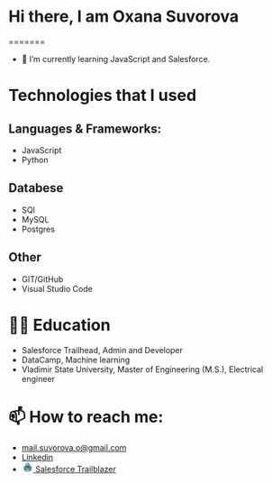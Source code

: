 
# Hi there, I am Oxana Suvorova 
=======

- 🌱 I’m currently learning JavaScript and Salesforce.

<!-- # About me -->

# Technologies that I used

## Languages & Frameworks:
- JavaScript
- Python 

## Databese
- SQl
- MySQL
- Postgres

## Other
- GIT/GitHub
- Visual Studio Code

# 👩‍🎓 Education
- Salesforce Trailhead, Admin and Developer
- DataCamp, Machine learning
- Vladimir State University, Master of Engineering (M.S.), Electrical engineer 

# 📫 How to reach me:
- mail.suvorova.o@gmail.com
- <a href='https://www.linkedin.com/in/suvorovaoxana/'>Linkedin</a>
- <a href='https://trailblazer.me/id/suvorova'><img src='/assets/salesforce-trailhead-logo.png' width='20' height='18'> Salesforce Trailblazer</a>

<!--
Here are some ideas to get you started:

- 🔭 I’m currently working on ...
- 👯 I’m looking to collaborate on ...
- 🤔 I’m looking for help with ...
- 💬 Ask me about ...
- 😄 Pronouns: ...
- ⚡ Fun fact: ...
-->

